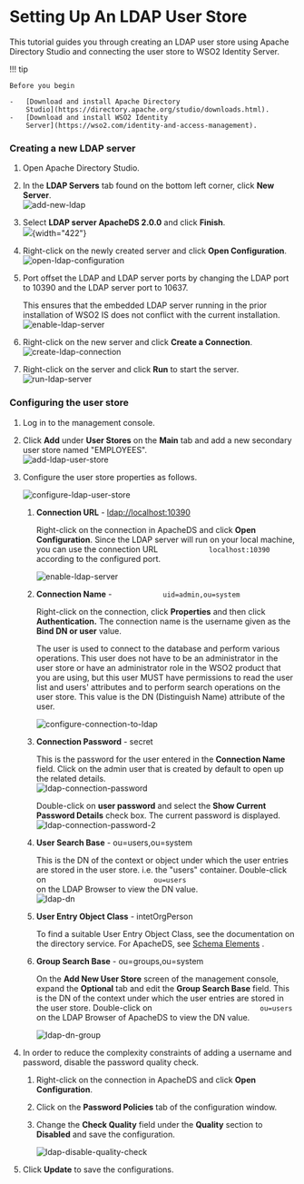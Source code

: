 # Setting Up An LDAP User Store

This tutorial guides you through creating an LDAP user store using
Apache Directory Studio and connecting the user store to WSO2 Identity
Server.

!!! tip
    
    Before you begin
    
    -   [Download and install Apache Directory
        Studio](https://directory.apache.org/studio/downloads.html).
    -   [Download and install WSO2 Identity
        Server](https://wso2.com/identity-and-access-management).
    

### Creating a new LDAP server

1.  Open Apache Directory Studio.
2.  In the **LDAP Servers** tab found on the bottom left corner, click
    **New Server**.  
    ![add-new-ldap](../../assets/img/tutorials/add-new-ldap.png)
3.  Select **LDAP server ApacheDS 2.0.0** and click **Finish**.  
    ![](../../assets/img/tutorials/103331646.png){width="422"}
4.  Right-click on the newly created server and click **Open
    Configuration**.  
    ![open-ldap-configuration](../../assets/img/tutorials/open-ldap-configuration.png)

5.  Port offset the LDAP and LDAP server ports by changing the LDAP port
    to 10390 and the LDAP server port to 10637. 
    
    This ensures that the
    embedded LDAP server running in the prior installation of WSO2 IS
    does not conflict with the current installation.  
    ![enable-ldap-server](../../assets/img/tutorials/enable-ldap-server.png)

6.  Right-click on the new server and click **Create a Connection**.  
    ![create-ldap-connection](../../assets/img/tutorials/create-ldap-connection.png)
7.  Right-click on the server and click **Run** to start the server.   
    ![run-ldap-server](../../assets/img/tutorials/run-ldap-server.png)

### Configuring the user store

1.  Log in to the management console.
2.  Click **Add** under **User Stores** on the **Main** tab and add a
    new secondary user store named "EMPLOYEES".  
    ![add-ldap-user-store](../../assets/img/tutorials/add-ldap-user-store.png)

3.  Configure the user store properties as follows.

    ![configure-ldap-user-store](../../assets/img/tutorials/configure-ldap-user-store.png)

    1.  **Connection URL** - <ldap://localhost:10390> 
        
        Right-click on the connection in ApacheDS and click **Open
        Configuration**. Since the LDAP server will run on your local
        machine, you can use the connection URL
        `             localhost:10390            ` according to the
        configured port.

        ![enable-ldap-server](../../assets/img/tutorials/enable-ldap-server.png)
        

    2.  **Connection Name** -
        `             uid=admin,ou=system            `  
        
        Right-click on the connection, click **Properties** and then
        click **Authentication.** The connection name is the username
        given as the **Bind DN or user** value.  

        The user is used to connect to the database and perform various
        operations. This user does not have to be an administrator in
        the user store or have an administrator role in the WSO2 product
        that you are using, but this user MUST have permissions to read
        the user list and users' attributes and to perform search
        operations on the user store. This value is the DN (Distinguish
        Name) attribute of the user.

        ![configure-connection-to-ldap](../../assets/img/tutorials/configure-connection-to-ldap.png)

    3.  **Connection Password** - secret  
        
        This is the password for the user entered in the **Connection
        Name** field. Click on the admin user that is created by default
        to open up the related details.  
        ![ldap-connection-password](../../assets/img/tutorials/ldap-connection-password.png)

        Double-click on **user password** and select the **Show Current
        Password Details** check box. The current password is
        displayed.  
        ![ldap-connection-password-2](../../assets/img/tutorials/ldap-connection-password-2.png)

    4.  **User Search Base** - ou=users,ou=system  
        
        This is the DN of the context or object under which the user
        entries are stored in the user store. i.e. the "users"
        container. Double-click on
        `                           ou=users                         `
        on the LDAP Browser to view the DN value.  
        ![ldap-dn](../../assets/img/tutorials/ldap-dn.png)

    5.  **User Entry Object Class** - intetOrgPerson  
        
        To find a suitable User Entry Object Class, see the
        documentation on the directory service. For ApacheDS, see
        [Schema
        Elements](https://directory.apache.org/apacheds/basic-ug/2.3.1-adding-schema-elements.html)
        .

    6.  **Group Search Base** - ou=groups,ou=system  
        
        On the **Add New User Store** screen of the management console,
        expand the **Optional** tab and edit the **Group Search Base**
        field. This is the DN of the context under which the user
        entries are stored in the user store. Double-click on
        `                           ou=users                         `
        on the LDAP Browser of ApacheDS to view the DN value.

        ![ldap-dn-group](../../assets/img/tutorials/ldap-dn-group.png)

4.  In order to reduce the complexity constraints of adding a username
    and password, disable the password quality check.

    1.  Right-click on the connection in ApacheDS and click **Open
        Configuration**.

    2.  Click on the **Password Policies** tab of the configuration
        window.

    3.  Change the **Check Quality** field under the **Quality** section
        to **Disabled** and save the configuration.

        ![ldap-disable-quality-check](../../assets/img/tutorials/ldap-disable-quality-check.png)

5.  Click **Update** to save the configurations.
